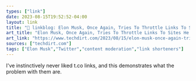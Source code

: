 ```yaml
---
types: ["link"]
date: 2023-08-15T19:52:52-04:00
layout: link
title: "🔗 linkblog: Elon Musk, Once Again, Tries To Throttle Links To Sites He Dislikes | Techdirt'"
art_title: "Elon Musk, Once Again, Tries To Throttle Links To Sites He Dislikes | Techdirt"
art_link: "https://www.techdirt.com/2023/08/15/elon-musk-once-again-tries-to-throttle-links-to-sites-he-dislikes/"
sources: ["techdirt.com"]
tags: ["Elon Musk","Twitter","content moderation","link shorteners"]
---
```

I've instinctively never liked t.co links, and this demonstrates what the problem with them are.  
 
